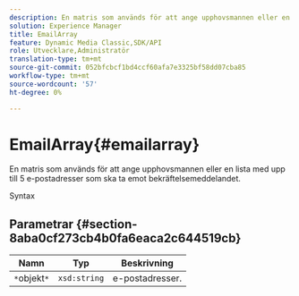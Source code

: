 ```yaml
---
description: En matris som används för att ange upphovsmannen eller en lista med upp till 5 e-postadresser som ska ta emot bekräftelsemeddelandet.
solution: Experience Manager
title: EmailArray
feature: Dynamic Media Classic,SDK/API
role: Utvecklare,Administratör
translation-type: tm+mt
source-git-commit: 052bfcbcf1bd4ccf60afa7e3325bf58dd07cba85
workflow-type: tm+mt
source-wordcount: '57'
ht-degree: 0%

---
```



# EmailArray{#emailarray}

En matris som används för att ange upphovsmannen eller en lista med upp till 5 e-postadresser som ska ta emot bekräftelsemeddelandet.

Syntax

## Parametrar {#section-8aba0cf273cb4b0fa6eaca2c644519cb}

| Namn | Typ | Beskrivning |
|---|---|---|
| `*`objekt`*` | `xsd:string` | e-postadresser. |

